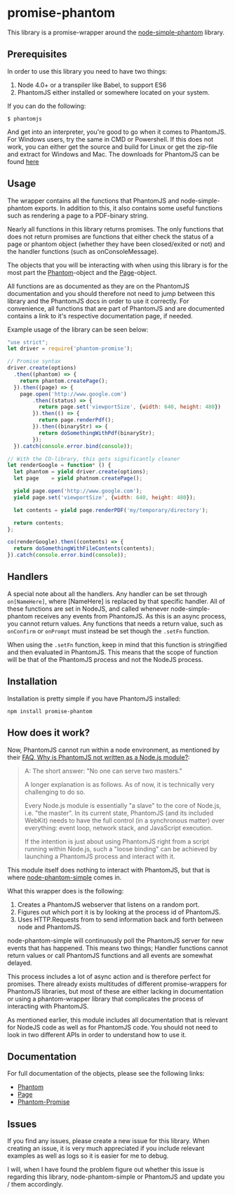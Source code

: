 # promise-phantom

This library is a promise-wrapper around the [node-simple-phantom](https://github.com/baudehlo/node-phantom-simple) library.

## Prerequisites
In order to use this library you need to have two things:

1. Node 4.0+ or a transpiler like Babel, to support ES6
2. PhantomJS either installed or somewhere located on your system.

If you can do the following:
```
$ phantomjs
```

And get into an interpreter, you're good to go when it comes to PhantomJS. For Windows users, try the same in CMD or Powershell. If this does not work, you can either get the source and build for Linux or get the zip-file and extract for Windows and Mac. The downloads for PhantomJS can be found [here](http://phantomjs.org/download.html)

## Usage

The wrapper contains all the functions that PhantomJS and node-simple-phantom exports. In addition to this, it also contains some useful functions such as rendering a page to a PDF-binary string.

Nearly all functions in this library returns promises. The only functions that does not return promises are functions that either check the status of a page or phantom object (whether they have been closed/exited or not) and the handler functions (such as onConsoleMessage).

The objects that you will be interacting with when using this library is for the most part the [Phantom](docs/phantom-wrapper.md)-object and the [Page](docs/page-wrapper.md)-object.

All functions are as documented as they are on the PhantomJS documentation and you should therefore not need to jump between this library and the PhantomJS docs in order to use it correctly. For convenience, all functions that are part of PhantomJS and are documented contains a link to it's respective documentation page, if needed.

Example usage of the library can be seen below:

```javascript
"use strict";
let driver = require('phantom-promise');

// Promise syntax
driver.create(options)
  .then((phantom) => {
    return phantom.createPage();
  }).then((page) => {
    page.open('http://www.google.com')
        .then((status) => {
          return page.set('viewportSize', {width: 640, height: 480})
        }).then(() => {
          return page.renderPdf();
        }).then((binaryStr) => {
          return doSomethingWithPdf(binaryStr);
        });
  }).catch(console.error.bind(console));

// With the CO-library, this gets significantly cleaner
let renderGoogle = function* () {
  let phantom = yield driver.create(options);
  let page    = yield phatnom.createPage();

  yield page.open('http://www.google.com');
  yield page.set('viewportSize', {width: 640, height: 480});

  let contents = yield page.renderPDF('my/temporary/directory');

  return contents;
};

co(renderGoogle).then((contents) => {
  return doSomethingWithFileContents(contents);
}).catch(console.error.bind(console));

```

## Handlers

A special note about all the handlers. Any handler can be set through `on[NameHere]`, where [NameHere] is replaced by that specific handler. All of these functions are set in NodeJS, and called whenever node-simple-phantom receives any events from PhantomJS. As this is an async process, you cannot return values. Any functions that needs a return value, such as `onConfirm` or `onPrompt` must instead be set though the `.setFn` function.

When using the `.setFn` function, keep in mind that this function is stringified and then evaluated in PhantomJS. This means that the scope of function will be that of the PhantomJS process and not the NodeJS process.

## Installation

Installation is pretty simple if you have PhantomJS installed:

`npm install promise-phantom`

## How does it work?

Now, PhantomJS cannot run within a node environment, as mentioned by their [FAQ, Why is PhantomJS not written as a Node.js module?](http://phantomjs.org/faq.html):

> A: The short answer: "No one can serve two masters."
>
> A longer explanation is as follows.
> As of now, it is technically very challenging to do so.
>
> Every Node.js module is essentially "a slave" to the core of Node.js, i.e. "the master". In its current state, PhantomJS (and its included WebKit) needs to have the full control (in a synchronous matter) over everything: event loop, network stack, and JavaScript execution.
>
> If the intention is just about using PhantomJS right from a script running within Node.js, such a "loose binding" can be achieved by launching a PhantomJS process and interact with it.

This module itself does nothing to interact with PhantomJS, but that is where [node-phantom-simple](https://github.com/baudehlo/node-phantom-simple) comes in.

What this wrapper does is the following:

1. Creates a PhantomJS webserver that listens on a random port.
2. Figures out which port it is by looking at the process id of PhantomJS.
3. Uses HTTP.Requests from to send information back and forth between node and PhantomJS.

node-phantom-simple will continuously poll the PhantomJS server for new events that has happened. This means two things; Handler functions cannot return values or call PhantomJS functions and all events are somewhat delayed.

This process includes a lot of async action and is therefore perfect for promises. There already exists multitudes of different promise-wrappers for PhantomJS libraries, but most of these are either lacking in documentation or using a phantom-wrapper library that complicates the process of interacting with PhantomJS.

As mentioned earlier, this module includes all documentation that is relevant for NodeJS code as well as for PhantomJS code. You should not need to look in two different APIs in order to understand how to use it.

## Documentation

For full documentation of the objects, please see the following links:

- [Phantom](docs/phantom-wrapper.md)
- [Page](docs/page-wrapper.md)
- [Phantom-Promise](docs/phantom-promise.md)

## Issues

If you find any issues, please create a new issue for this library. When creating an issue, it is very much appreciated if you include relevant examples as well as logs so it is easier for me to debug.

I will, when I have found the problem figure out whether this issue is regarding this library, node-phantom-simple or PhantomJS and update you / them accordingly.
